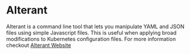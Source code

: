 # Alterant

Alterant is a command line tool that lets you manipulate YAML and JSON files using simple Javascript files. This is useful when applying broad modifications to Kubernetes configuration files. For more information checkout [Alterant Website](https://help.cloud66.com/alterant/)
